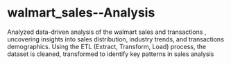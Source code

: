 # walmart_sales--Analysis
Analyzed data-driven analysis of the walmart sales and transactions , uncovering insights into sales distribution, industry trends, and transactions demographics. Using the ETL (Extract, Transform, Load) process, the dataset is cleaned, transformed to identify key patterns in sales analysis

